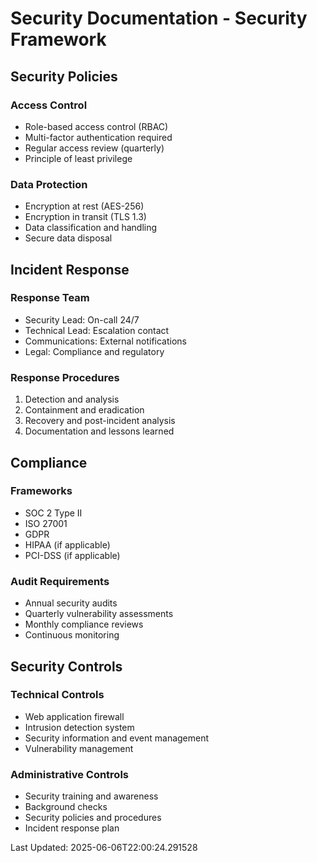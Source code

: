 # Security Documentation - Security Framework

## Security Policies

### Access Control
- Role-based access control (RBAC)
- Multi-factor authentication required
- Regular access review (quarterly)
- Principle of least privilege

### Data Protection
- Encryption at rest (AES-256)
- Encryption in transit (TLS 1.3)
- Data classification and handling
- Secure data disposal

## Incident Response

### Response Team
- Security Lead: On-call 24/7
- Technical Lead: Escalation contact
- Communications: External notifications
- Legal: Compliance and regulatory

### Response Procedures
1. Detection and analysis
2. Containment and eradication
3. Recovery and post-incident analysis
4. Documentation and lessons learned

## Compliance

### Frameworks
- SOC 2 Type II
- ISO 27001
- GDPR
- HIPAA (if applicable)
- PCI-DSS (if applicable)

### Audit Requirements
- Annual security audits
- Quarterly vulnerability assessments
- Monthly compliance reviews
- Continuous monitoring

## Security Controls

### Technical Controls
- Web application firewall
- Intrusion detection system
- Security information and event management
- Vulnerability management

### Administrative Controls
- Security training and awareness
- Background checks
- Security policies and procedures
- Incident response plan

Last Updated: 2025-06-06T22:00:24.291528
